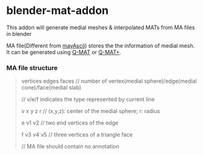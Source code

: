 # blender-mat-addon
This addon will generate medial meshes & interpolated MATs from MA files in blender

MA file(Different from [mayAscii](https://download.autodesk.com/us/maya/2011help/index.html?url=./files/Maya_ASCII_file_format.htm,topicNumber=d0e702047)) stores the the information of medial mesh. It can be generated using [Q-MAT](http://cgcad.thss.tsinghua.edu.cn/wangbin/qmat/qmat.html) or [Q-MAT+](https://personal.utdallas.edu/~xguo/GMP2019.pdf).

### MA file structure

> vertices edges faces	// number of vertex(medial sphere)/edge(medial cone)/face(medial slab)
>
> // v/e/f indicates the type represented by current line
>
> v x y z r	// (x,y,z): center of the medial sphere; r: radius
>
> e v1 v2	// two end vertices of the edge
>
> f v3 v4 v5	// three vertices of a triangle face
>
> // MA file should contain no annotation